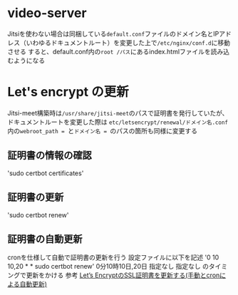 # video-server
Jitsiを使わない場合は同梱している`default.conf`ファイルのドメイン名とIPアドレス（いわゆるドキュメントルート）を変更した上で`/etc/nginx/conf.d`に移動させる
すると、default.conf内の`root /パス`にあるindex.htmlファイルを読み込むようになる

# Let's encrypt の更新
Jitsi-meet構築時は`/usr/share/jitsi-meet`のパスで証明書を発行していたが、ドキュメントルートを変更した際は
`etc/letsencrypt/renewal/ドメイン名.conf`内の`webroot_path = `と`ドメイン名 = `のパスの箇所も同様に変更する

## 証明書の情報の確認
'sudo certbot certificates'

## 証明書の更新
'sudo certbot renew'

## 証明書の自動更新
cronを仕様して自動で証明書の更新を行う
設定ファイルに以下を記述
'0 10 10,20 * * sudo certbot renew'
0分10時10日,20日 指定なし 指定なし のタイミングで更新をかける
参考
[Let’s EncryptのSSL証明書を更新する(手動とcronによる自動更新)](https://it-jog.com/khow/serv/renewletsencrypt)